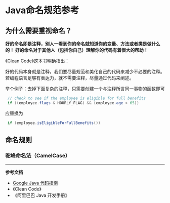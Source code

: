 # Java命名规范参考

## 为什么需要重视命名？

**好的命名即是注释，别人一看到你的命名就知道你的变量、方法或者类是做什么的！ 好的命名对于其他人（包括你自己）理解你的代码有着很大的帮助！**

《Clean Code》这本书明确指出：

好的代码本身就是注释，我们要尽量规范和美化自己的代码来减少不必要的注释。
若编程语言足够有表达力，就不需要注释，尽量通过代码来阐述。

举个例子：去掉下面复杂的注释，只需要创建一个与注释所言同一事物的函数即可

```java
 // check to see if the employee is eligible for full benefits
 if ((employee.flags & HOURLY_FLAG) && (employee.age > 65))
```
应替换为
```java
 if (employee.isEligibleForFullBenefits())
```

## 命名规则

### 驼峰命名法（CamelCase）

---

**参考文档**
- [Google Java 代码指南](https://google.github.io/styleguide/javaguide.htm)
- 《Clean Code》
- 《阿里巴巴 Java 开发手册》
